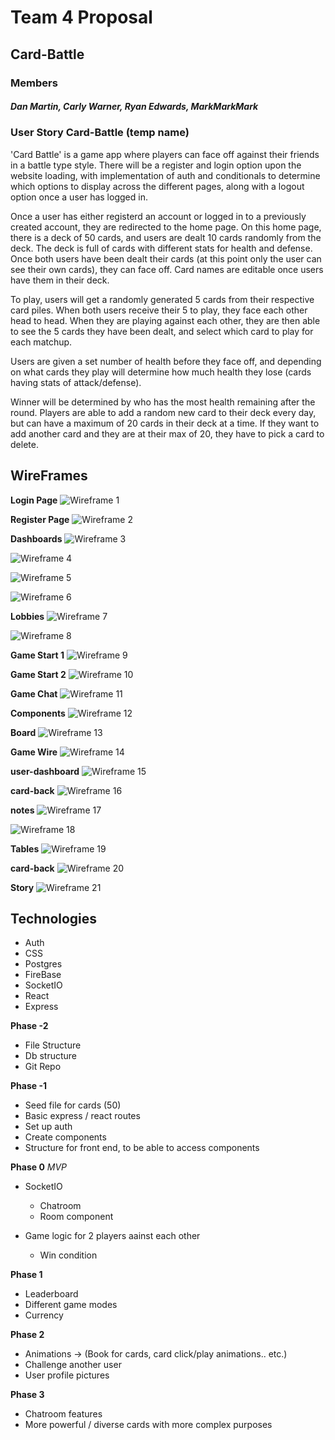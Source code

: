 # Team 4 Proposal 
## Card-Battle 
### Members 
##### Dan Martin, Carly Warner, Ryan Edwards, MarkMarkMark

### User Story Card-Battle (temp name) 

'Card Battle' is a game app where players can face off against their friends in a battle type style. There will be a register and login option upon the website loading, with implementation of auth and conditionals to determine which options to display across the different pages, along with a logout option once a user has logged in.

Once a user has either registerd an account or logged in to a previously created account, they are redirected to the home page. On this home page, there is a deck of 50 cards, and users are dealt 10 cards randomly from the deck. The deck is full of cards with different stats for health and defense. Once both users have been dealt their cards (at this point only the user can see their own cards), they can face off. Card names are editable once users have them in their deck. 

To play, users will get a randomly generated 5 cards from their respective card piles. When both users receive their 5 to play, they face each other head to head. When they are playing against each other, they are then able to see the 5 cards they have been dealt, and select which card to play for each matchup.

Users are given a set number of health before they face off, and depending on what cards they play will determine how much health they lose (cards having stats of attack/defense).

Winner will be determined by who has the most health remaining after the round. Players are able to add a random new card to their deck every day, but can have a maximum of 20 cards in their deck at a time. If they want to add another card and they are at their max of 20, they have to pick a card to delete. 


## WireFrames

**Login Page**
![Wireframe 1](/assets/1.jpg)

**Register Page**
![Wireframe 2](/assets/2.jpg)

**Dashboards**
![Wireframe 3](/assets/dashboard1.jpg)

![Wireframe 4](/assets/dashboard2.jpg)

![Wireframe 5](/assets/dashboard3.jpg)

![Wireframe 6](/assets/dashboard4.jpg)

**Lobbies**
![Wireframe 7](/assets/lobby1.jpg)

![Wireframe 8](/assets/lobby2.jpg)

**Game Start 1**
![Wireframe 9](/assets/gamestart.jpg)

**Game Start 2**
![Wireframe 10](/assets/gamestart2.jpg)

**Game Chat**
![Wireframe 11](/assets/chatbox.jpg)

**Components**
![Wireframe 12](/assets/components.jpg)

**Board**
![Wireframe 13](/assets/board.jpg)

**Game Wire**
![Wireframe 14](/assets/game-wire.png)

**user-dashboard**
![Wireframe 15](/assets/user-dashboard.png)

**card-back**
![Wireframe 16](/assets/card-back.png)

**notes**
![Wireframe 17](/assets/Notes.jpg)

![Wireframe 18](/assets/Notes_2.jpg)

**Tables**
![Wireframe 19](/assets/Tables.jpg)

**card-back**
![Wireframe 20](/assets/Cards.png)

**Story**
![Wireframe 21](/assets/Story.jpg)


## Technologies

* Auth
* CSS
* Postgres
* FireBase
* SocketIO
* React
* Express

**Phase -2**
* File Structure
* Db structure
* Git Repo

**Phase -1**
* Seed file for cards (50)
* Basic express / react routes
* Set up auth
* Create components
* Structure for front end, to be able to access components

**Phase 0** *MVP*
* SocketIO
    * Chatroom
    * Room component

* Game logic for 2 players aainst each other
    * Win condition

**Phase 1**
* Leaderboard
* Different game modes
* Currency

**Phase 2**
* Animations -> (Book for cards, card click/play animations.. etc.)
* Challenge another user
* User profile pictures

**Phase 3**
* Chatroom features
* More powerful / diverse cards with more complex purposes